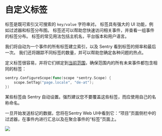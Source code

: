 # 自定义标签

标签是既可索引又可搜索的 `key/value` 字符串对。
标签具有强大的 UI 功能，例如过滤器和标签分布图。
标签还可以帮助您快速访问相关事件，并查看一组事件的标签分布。
标签的常见用法包括主机名，平台版本和用户语言。

我们将自动为一个事件的所有标签建立索引，以及 Sentry 看到标签的频率和最后一次。
我们还将跟踪不同标签的数量，并可以帮助您确定各种问题的热点。

定义标签很容易，并将它们绑定到[当前范围](https://docs.sentry.io/platforms/go/enriching-events/scopes/)，确保范围内的所有未来事件都包含相同的标签：

```go
sentry.ConfigureScope(func(scope *sentry.Scope) {
	scope.SetTag("page.locale", "de-at");
})
```

某些标签由 Sentry 自动设置。强烈建议您不要覆盖这些标签，而应使用自己的名称命名。

一旦开始发送标记的数据，您将在Sentry Web UI中看到它：“项目”页面侧栏中的过滤器，在事件内进行汇总以及在聚合事件的“标签”页面上。

![](/tags.png)